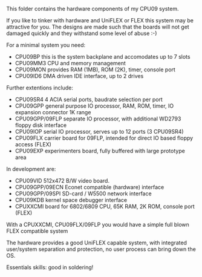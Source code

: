 This folder contains the hardware components of my CPU09 system.

If you like to tinker with hardware and UniFLEX or FLEX this system
may be attractive for you. The designs are made such that the boards
will not get damaged quickly and they withstand some level of abuse :-)

For a minimal system you need:
* CPU09BP       this is the system backplane and accomodates up to 7 slots
* CPU09MM3      CPU and memory management
* CPU09MON      provides RAM (1MB), ROM (2K), timer, console port
* CPU09ID6      DMA driven IDE interface, up to 2 drives

Further extentions include:
* CPU09SR4          4 ACIA serial ports, baudrate selection per port
* CPU09GPP          general purpose IO processor, RAM, ROM, timer, IO expansion connector 1K range
* CPU09GPP/09FLP    separate IO processor, with additional WD2793 floppy disk interface
* CPU09IOP          serial IO processor, serves up to 12 ports (3 CPU09SR4)
* CPU09FLX          carrier board for 09FLP, intended for direct IO based floppy access (FLEX)
* CPU09EXP          experimenters board, fully buffered with large prototype area

In development are:
* CPU09VID          512x472 B/W video board.
* CPU09GPP/09ECN    Econet compatible (hardware) interface
* CPU09GPP/09SPI    SD-card / W5500 network interface
* CPU09KDB          kernel space debugger interface
* CPUXXCMI          board for 6802/6809 CPU, 65K RAM, 2K ROM, console port (FLEX)

With a CPUXXCMI, CPU09FLX/09FLP you would have a simple full blown FLEX compatible system

The hardware provides a good UniFLEX capable system, with integrated user/system separation
and protection, no user process can bring down the OS.


Essentials skills: good in soldering!


